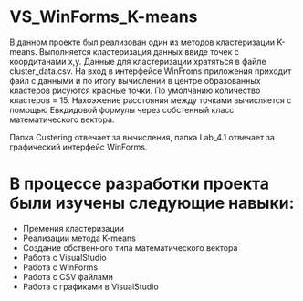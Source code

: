 # VS_WinForms_K-means
  
   В данном проекте был реализован один из методов кластеризации K-means. Выполняется кластеризация данных ввиде точек с коордитанами x,y. Данные для кластеризации хратяться в файле cluster_data.csv. На вход в интерфейсе WinFroms приложения приходит файл с данными и по итогу вычислений в центре образованных кластеров рисуются красные точки. По умолчанию количество кластеров = 15. Нахоэжение расстояния между точками вычисляется с помощью Евкдидовой формулы через собстенный класс математического вектора.  
   
Папка Custering отвечает за вычисления, папка Lab_4.1 отвечает за графический интерфейс WinForms.
  # В процессе разработки проекта были изучены следующие навыки:
 - Премения кластеризации
 - Реализации метода K-means
 - Создание обственного типа математического вектора
 - Работа с VisualStudio
 - Работа с WinForms
 - Работа с CSV файлами
 - Работа с графиками в VisualStudio

